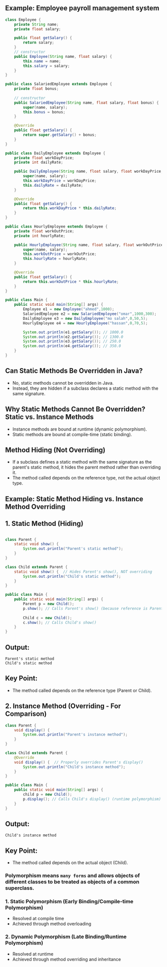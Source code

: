 ## Example: Employee payroll management system

``` java
class Employee {
    private String name;
    private float salary;

    public float getSalary() {
        return salary;
    }
    // constructor
    public Employee(String name, float salary) {
        this.name = name;
        this.salary = salary;
    }
}

public class SalariedEmployee extends Employee {
    private float bonus;
    
    // constructor
    public SalariedEmployee(String name, float salary, float bonus) {
        super(name, salary);
        this.bonus = bonus;
    }

    @Override
    public float getSalary() {
        return super.getSalary() + bonus;
    }
}

public class DailyEmployee extends Employee {
    private float workDayPrice;
    private int dailyRate;

    public DailyEmployee(String name, float salary, float workDayPrice, int dailyRate) {
        super(name, salary);
        this.workDayPrice = workDayPrice;
        this.dailyRate = dailyRate;
    }

    @Override
    public float getSalary() {
        return this.workDayPrice * this.dailyRate;
    }
}

public class HourlyEmployee extends Employee {
    private float workOutPrice;
    private int hourlyRate;

    public HourlyEmployee(String name, float salary, float workOutPrice, int hourlyRate) {
        super(name, salary);
        this.workOutPrice = workOutPrice;
        this.hourlyRate = hourlyRate;
    }

    @Override
    public float getSalary() {
        return this.workOutPrice * this.hourlyRate;
    }
}

public class Main {
    public static void main(String[] args) {
        Employee e1 = new Employee("ahmed",1000);
        SalariedEmployee e2 = new SalariedEmployee("omar",1000,300);
        DailyEmployee e3 = new DailyEmployee("mo salah",0,50,5);
        HourlyEmployee e4 = new HourlyEmployee("hassan",0,70,5);

        System.out.println(e1.getSalary()); // 1000.0
        System.out.println(e2.getSalary()); // 1300.0
        System.out.println(e3.getSalary()); // 250.0
        System.out.println(e4.getSalary()); // 350.0
    }
}

```
## Can Static Methods Be Overridden in Java?
- No, static methods cannot be overridden in Java.
-  Instead, they are hidden if a subclass declares a static method with the same signature.

## Why Static Methods Cannot Be Overridden? Static vs. Instance Methods
- Instance methods are bound at runtime (dynamic polymorphism).
- Static methods are bound at compile-time (static binding).

## Method Hiding (Not Overriding)
- If a subclass defines a static method with the same signature as the parent's static method, it hides the parent method rather than overriding it.
- The method called depends on the reference type, not the actual object type.

## Example: Static Method Hiding vs. Instance Method Overriding

## 1. Static Method (Hiding)

``` java 

class Parent {
    static void show() {
        System.out.println("Parent's static method");
    }
}

class Child extends Parent {
    static void show() {  // Hides Parent's show(), NOT overriding
        System.out.println("Child's static method");
    }
}

public class Main {
    public static void main(String[] args) {
        Parent p = new Child();
        p.show(); // Calls Parent's show() (because reference is Parent)
        
        Child c = new Child();
        c.show(); // Calls Child's show()
    }
}
```
## Output:
``` {text}
Parent's static method  
Child's static method  
```
## Key Point:
- The method called depends on the reference type (Parent or Child).


## 2. Instance Method (Overriding - For Comparison)

``` java
class Parent {
    void display() {
        System.out.println("Parent's instance method");
    }
}

class Child extends Parent {
    @Override
    void display() {  // Properly overrides Parent's display()
        System.out.println("Child's instance method");
    }
}

public class Main {
    public static void main(String[] args) {
        child p = new Child(); 
        p.display(); // Calls Child's display() (runtime polymorphism)
    }
}
```

## Output:
``` {text}
Child's instance method  
```
## Key Point:
- The method called depends on the actual object (Child).


### Polymorphism means `many forms` and allows objects of different classes to be treated as objects of a common superclass.

### 1. Static Polymorphism (Early Binding/Compile-time Polymorphism)
- Resolved at compile time
- Achieved through method overloading
### 2. Dynamic Polymorphism (Late Binding/Runtime Polymorphism)
- Resolved at runtime
- Achieved through method overriding and inheritance

